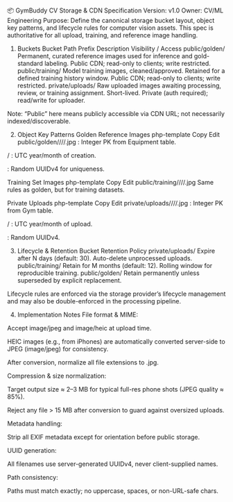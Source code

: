 📦 GymBuddy CV Storage & CDN Specification
Version: v1.0
Owner: CV/ML Engineering
Purpose: Define the canonical storage bucket layout, object key patterns, and lifecycle rules for computer vision assets. This spec is authoritative for all upload, training, and reference image handling.

1. Buckets
   Bucket Path Prefix Description Visibility / Access
   public/golden/ Permanent, curated reference images used for inference and gold-standard labeling. Public CDN; read-only to clients; write restricted.
   public/training/ Model training images, cleaned/approved. Retained for a defined training history window. Public CDN; read-only to clients; write restricted.
   private/uploads/ Raw uploaded images awaiting processing, review, or training assignment. Short-lived. Private (auth required); read/write for uploader.

Note: “Public” here means publicly accessible via CDN URL; not necessarily indexed/discoverable.

2. Object Key Patterns
   Golden Reference Images
   php-template
   Copy
   Edit
   public/golden/<equipmentId>/<YYYY>/<MM>/<uuid>.jpg
   <equipmentId>: Integer PK from Equipment table.

<YYYY> / <MM>: UTC year/month of creation.

<uuid>: Random UUIDv4 for uniqueness.

Training Set Images
php-template
Copy
Edit
public/training/<equipmentId>/<YYYY>/<MM>/<uuid>.jpg
Same rules as golden, but for training datasets.

Private Uploads
php-template
Copy
Edit
private/uploads/<gymId>/<YYYY>/<MM>/<uuid>.jpg
<gymId>: Integer PK from Gym table.

<YYYY> / <MM>: UTC year/month of upload.

<uuid>: Random UUIDv4.

3. Lifecycle & Retention
   Bucket Retention Policy
   private/uploads/ Expire after N days (default: 30). Auto-delete unprocessed uploads.
   public/training/ Retain for M months (default: 12). Rolling window for reproducible training.
   public/golden/ Retain permanently unless superseded by explicit replacement.

Lifecycle rules are enforced via the storage provider’s lifecycle management and may also be double-enforced in the processing pipeline.

4. Implementation Notes
   File format & MIME:

Accept image/jpeg and image/heic at upload time.

HEIC images (e.g., from iPhones) are automatically converted server-side to JPEG (image/jpeg) for consistency.

After conversion, normalize all file extensions to .jpg.

Compression & size normalization:

Target output size ≈ 2–3 MB for typical full-res phone shots (JPEG quality ≈ 85%).

Reject any file > 15 MB after conversion to guard against oversized uploads.

Metadata handling:

Strip all EXIF metadata except for orientation before public storage.

UUID generation:

All filenames use server-generated UUIDv4, never client-supplied names.

Path consistency:

Paths must match exactly; no uppercase, spaces, or non-URL-safe chars.
